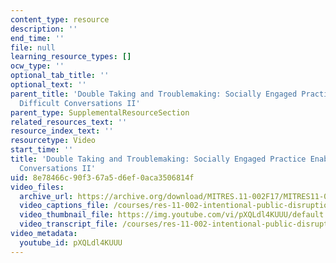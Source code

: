 ```yaml
---
content_type: resource
description: ''
end_time: ''
file: null
learning_resource_types: []
ocw_type: ''
optional_tab_title: ''
optional_text: ''
parent_title: 'Double Taking and Troublemaking: Socially Engaged Practice Enabling
  Difficult Conversations II'
parent_type: SupplementalResourceSection
related_resources_text: ''
resource_index_text: ''
resourcetype: Video
start_time: ''
title: 'Double Taking and Troublemaking: Socially Engaged Practice Enabling Difficult
  Conversations II'
uid: 8e78466c-90f3-67a5-d6ef-0aca3506814f
video_files:
  archive_url: https://archive.org/download/MITRES.11-002F17/MITRES11-002F17_Video_05_300k.mp4
  video_captions_file: /courses/res-11-002-intentional-public-disruptions-art-responsibility-and-pedagogy-fall-2017/9372ff8d02885adca99f4f734f9b26da_3093728.vtt
  video_thumbnail_file: https://img.youtube.com/vi/pXQLdl4KUUU/default.jpg
  video_transcript_file: /courses/res-11-002-intentional-public-disruptions-art-responsibility-and-pedagogy-fall-2017/e101c139320f93ed3b0ce2a76a744dc2_3093728.pdf
video_metadata:
  youtube_id: pXQLdl4KUUU
---
```

